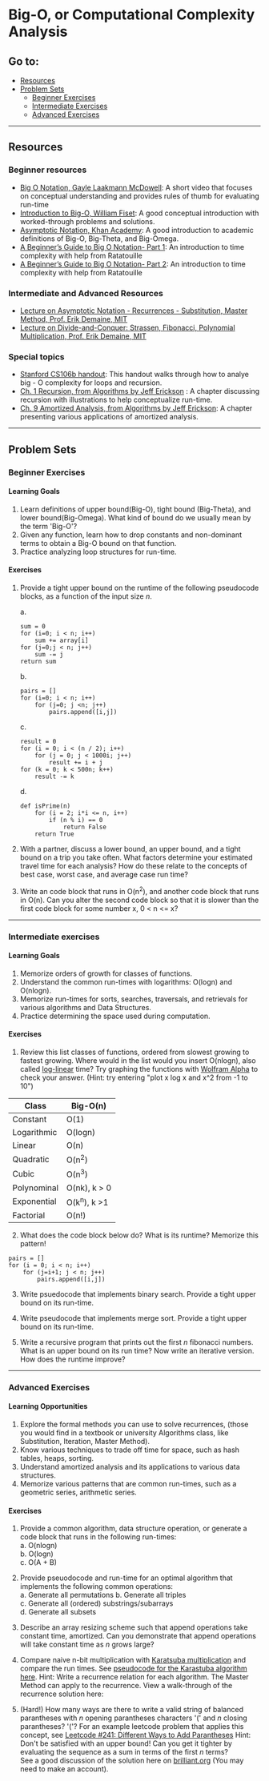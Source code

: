 # Big-O, or Computational Complexity Analysis

## Go to:
 * [Resources](#resources)
 * [Problem Sets](#problem-sets)
   * [Beginner Exercises](#Beginner-Exercises)
   * [Intermediate Exercises](#Intermediate-Exercises)
   * [Advanced Exercises](#Advanced-Exercises)

___

## Resources

### Beginner resources
- [Big O Notation, Gayle Laakmann McDowell](https://youtu.be/v4cd1O4zkGw): A short video that focuses on conceptual understanding and provides rules of thumb for evaluating run-time
- [Introduction to Big-O, William Fiset](https://youtu.be/zUUkiEllHG0): A good conceptual introduction with worked-through problems and solutions.
- [Asymptotic Notation, Khan Academy](https://www.khanacademy.org/computing/computer-science/algorithms/asymptotic-notation/a/asymptotic-notation): A good introduction to academic definitions of Big-O, Big-Theta, and Big-Omega. 
- [A Beginner’s Guide to Big O Notation- Part 1](https://medium.com/better-programming/a-beginners-guide-to-big-o-notation-pt-1-19ec031b698b): An introduction to time complexity with help from Ratatouille
- [A Beginner’s Guide to Big O Notation- Part 2](https://medium.com/swlh/a-beginners-guide-to-big-o-notation-part-2-c4ede76cea36): An introduction to time complexity with help from Ratatouille

### Intermediate and Advanced Resources
- [Lecture on Asymptotic Notation - Recurrences - Substitution, Master Method, Prof. Erik Demaine, MIT](https://ocw.mit.edu/courses/electrical-engineering-and-computer-science/6-046j-introduction-to-algorithms-sma-5503-fall-2005/video-lectures/lecture-2-asymptotic-notation-recurrences-substitution-master-method/)
- [Lecture on Divide-and-Conquer: Strassen, Fibonacci, Polynomial Multiplication, Prof. Erik Demaine, MIT](https://ocw.mit.edu/courses/electrical-engineering-and-computer-science/6-046j-introduction-to-algorithms-sma-5503-fall-2005/video-lectures/lecture-3-divide-and-conquer-strassen-fibonacci-polynomial-multiplication/)
### Special topics
- [Stanford CS106b handout](https://web.stanford.edu/class/archive/cs/cs106b/cs106b.1176/handouts/midterm/5-BigO.pdf): This handout walks through how to analye big - O complexity for loops and recursion.  
- [Ch. 1 Recursion, from Algorithms by Jeff Erickson](http://jeffe.cs.illinois.edu/teaching/algorithms/book/01-recursion.pdf) : A chapter discussing recursion with illustrations to help conceptualize run-time. 
- [Ch. 9 Amortized Analysis, from Algorithms by Jeff Erickson](http://jeffe.cs.illinois.edu/teaching/algorithms/notes/09-amortize.pdf): A chapter presenting various applications of amortized analysis. 
___

## Problem Sets
### Beginner Exercises

#### Learning Goals  
1. Learn definitions of upper bound(Big-O), tight bound (Big-Theta), and lower bound(Big-Omega). What kind of bound do we usually mean by the term 'Big-O'? 
2. Given any function, learn how to drop constants and non-dominant terms to obtain a Big-O bound on that function.
3. Practice analyzing loop structures for run-time.

#### Exercises

1. Provide a tight upper bound on the runtime of the following pseudocode blocks, as a function of the input size *n*. 

    a. 
    ``` 
    sum = 0
    for (i=0; i < n; i++)
        sum += array[i]
    for (j=0;j < n; j++)
        sum -= j
    return sum
    ```

    b. 
    ```
    pairs = []
    for (i=0; i < n; i++)
        for (j=0; j <n; j++)
            pairs.append([i,j])
    ```
    c. 

    ```
    result = 0
    for (i = 0; i < (n / 2); i++)
        for (j = 0; j < 1000i; j++)
            result += i + j
    for (k = 0; k < 500n; k++)
        result -= k
    ```

    d.
    ```
    def isPrime(n)
        for (i = 2; i*i <= n, i++)
            if (n % i) == 0
                return False
        return True
    ```

3. With a partner, discuss a lower bound, an upper bound, and a tight bound on a trip you take often. What factors determine your estimated travel time for each analysis? How do these relate to the concepts of best case, worst case, and average case run time?

4. Write an code block that runs in O(n<sup>2</sup>), and another code block that runs in O(n). Can you alter the second code block so that it is slower than the first code block for some number x, 0 < n <= x?

---

### Intermediate exercises

#### Learning Goals
1. Memorize orders of growth for classes of functions.  
2. Understand the common run-times with logarithms: O(logn) and O(nlogn).
3. Memorize run-times for sorts, searches, traversals, and retrievals for various algorithms and Data Structures.
4. Practice determining the space used during computation.

#### Exercises
1. Review this list classes of functions, ordered from slowest growing to fastest growing. Where would in the list would you insert O(nlogn), also called [log-linear](https://en.wikipedia.org/wiki/Time_complexity#Linearithmic_time) time? Try graphing the functions with [Wolfram Alpha](https://www.wolframalpha.com) to check your answer. (Hint: try entering "plot x log x and x^2 from -1 to 10")

Class | Big-O(n)
---|---
Constant | O(1)
Logarithmic | O(logn)
Linear | O(n) 
Quadratic | O(n<sup>2</sup>)
Cubic | O(n<sup>3</sup>)
Polynominal | O(nk), k > 0
Exponential | O(k<sup>n</sup>), k >1
Factorial | O(n!)

2. What does the code block below do? What is its runtime? Memorize this pattern!
```
pairs = []
for (i = 0; i < n; i++)
    for (j=i+1; j < n; j++)
        pairs.append([i,j])
```

3. Write psuedocode that implements binary search. Provide a tight upper bound on its run-time.

4. Write pseudocode that implements merge sort. Provide a tight upper bound on its run-time.

5. Write a recursive program that prints out the first *n* fibonacci numbers. What is an upper bound on its run time? Now write an iterative version. How does the runtime improve?
---

### Advanced Exercises
#### Learning Opportunities
1. Explore the formal methods you can use to solve recurrences, (those you would find in a textbook or university Algorithms class, like Substitution, Iteration, Master Method). 
2. Know various techniques to trade off time for space, such as hash tables, heaps, sorting.
3. Understand amortized analysis and its applications to various data structures.
4. Memorize various patterns that are common run-times, such as a geometric series, arithmetic series. 

#### Exercises

1. Provide a common algorithm, data structure operation, or generate a code block that runs in the following run-times:  
    a. O(nlogn)  
    b. O(logn)  
    c. O(A + B)  

2. Provide pseuodocode and run-time for an optimal algorithm that implements the following common operations:  
    a. Generate all permutations
    b. Generate all triples  
    c. Generate all (ordered) substrings/subarrays  
    d. Generate all subsets

3. Describe an array resizing scheme such that append operations take constant time, amortized. Can you demonstrate that append operations will take constant time as *n* grows large?

4. Compare naive n-bit multiplication with [Karatsuba multiplication](https://en.wikipedia.org/wiki/Karatsuba_algorithm) and compare the run times. See [pseudocode for the Karastuba algorithm here](https://aaronoah.gitbooks.io/algorithm-cracker/content/divide-and-conquer/multiplication.html). Hint: Write a recurrence relation for each algorithm. The Master Method can apply to the recurrence. View a walk-through of the recurrence solution here: [](https://www.cs.princeton.edu/~wayne/teaching/multiply.pdf)

5. (Hard!) How many ways are there to write a valid string of balanced parantheses with *n* opening parantheses characters '(' and *n* closing parantheses? '('? For an example leetcode problem that applies this concept, see [Leetcode #241: Different Ways to Add Parantheses](https://leetcode.com/problems/different-ways-to-add-parentheses/)
Hint: Don't be satisfied with an upper bound! Can you get it tighter by evaluating the sequence as a sum in terms of the first *n* terms?  
See a good discussion of the solution here on [brilliant.org](https://brilliant.org/wiki/catalan-numbers/#other-appearances-of-the-catalan-numbers) (You may need to make an account).

